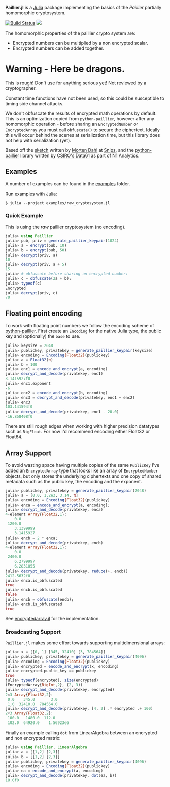 **Paillier.jl** is a [Julia](http://julialang.org/) package implementing the basics of
 the *Paillier* partially homomorphic cryptosystem.

[![Build Status](https://travis-ci.org/hardbyte/Paillier.jl.svg?branch=master)](https://travis-ci.org/hardbyte/Paillier.jl)
[![](https://img.shields.io/badge/docs-dev-blue.svg)](https://hardbyte.github.io/Paillier.jl/dev)

The homomorphic properties of the paillier crypto system are:

* Encrypted numbers can be multiplied by a non encrypted scalar.
* Encrypted numbers can be added together.

# Warning - Here be dragons.

This is rough! Don't use for anything serious yet! Not reviewed by a cryptographer.

Constant time functions have not been used, so this could be susceptible to timing
side channel attacks.

We don't obfuscate the results of encrypted math operations by default. This is an 
optimization copied from `python-paillier`, however after any homomorphic operation -
before sharing an `EncryptedNumber` or `EncryptedArray` you must call `obfuscate()`
to secure the ciphertext. Ideally this will occur behind the scenes at serialization
time, but this library does not help with serialization (yet).

Based off the [sketch](https://github.com/snipsco/paillier-libraries-benchmarks/tree/master/julia-sketch) 
written by [Morten Dahl](https://github.com/mortendahl) at [Snips](https://snips.ai), and the 
[python-paillier](https://github.com/data61/python-paillier) library written by 
[CSIRO's Data61](https://data61.csiro.au) as part of N1 Analytics.

## Examples

A number of examples can be found in the [examples](./examples) folder.

Run examples with Julia:

```
$ julia --project examples/raw_cryptosystem.jl
```

### Quick Example

This is using the *raw* paillier cryptosystem (no encoding).

```julia
julia> using Paillier
julia> pub, priv = generate_paillier_keypair(1024)
julia> a = encrypt(pub, 10)
julia> b = encrypt(pub, 50)
julia> decrypt(priv, a)
10
julia> decrypt(priv, a + 5)
15
julia> # obfuscate before sharing an encrypted number:
julia> c = obfuscate(2a + b);
julia> typeof(c)
Encrypted
julia> decrypt(priv, c)
70
```

## Floating point encoding

To work with floating point numbers we follow the encoding scheme of 
[python-paillier](https://python-paillier.readthedocs.io/en/develop/phe.html#phe.paillier.EncodedNumber).
First create an `Encoding` for the native Julia type, the public key and
(optionally) the `base` to use.

```julia
julia> keysize = 2048
julia> publickey, privatekey = generate_paillier_keypair(keysize)
julia> encoding = Encoding{Float32}(publickey)
julia> a = Float32(π)
julia> b = 100
julia> enc1 = encode_and_encrypt(a, encoding)
julia> decrypt_and_decode(privatekey, enc1)
3.1415927f0
julia> enc1.exponent
-6
julia> enc2 = encode_and_encrypt(b, encoding)
julia> enc3 = decrypt_and_decode(privatekey, enc1 + enc2)
julia> enc3
103.141594f0
julia> decrypt_and_decode(privatekey, enc1 - 20.0)
-16.858408f0
```

There are still rough edges when working with higher precision datatypes
such as `BigFloat`. For now I'd recommend encoding either Float32 or Float64.  

## Array Support

To avoid wasting space having multiple copies of the same `PublicKey` I've added an 
`EncryptedArray` type that looks like an array of `EncryptedNumber` objects, but only
stores the underlying ciphertexts and one copy of shared metadata such as the public 
key, the encoding and the exponent. 


```julia
julia> publickey, privatekey = generate_paillier_keypair(2048)
julia> a = [0.0, 1.2e3, 3.14, π]
julia> encoding = Encoding{Float32}(publickey)
julia> enca = encode_and_encrypt(a, encoding);
julia> decrypt_and_decode(privatekey, enca)
4-element Array{Float32,1}:
    0.0      
 1200.0      
    3.1399999
    3.1415927
julia> encb = 2 * enca;
julia> decrypt_and_decode(privatekey, encb)
4-element Array{Float32,1}:
    0.0      
 2400.0      
    6.2799997
    6.2831855
julia> decrypt_and_decode(privatekey, reduce(+, encb))
2412.5632f0
julia> enca.is_obfuscated
true
julia> encb.is_obfuscated
false
julia> encb = obfuscate(encb);
julia> encb.is_obfuscated
true
```

See [encryptedarray.jl](./src/encryptedarray.jl) for the implementation.

### Broadcasting Support

`Paillier.jl` makes some effort towards supporting multidimensional arrays:

```julia
julia> x = [[0, 1] [345, 32410] [3, 784564]]
julia> publickey, privatekey = generate_paillier_keypair(4096)
julia> encoding = Encoding{Float32}(publickey)
julia> encrypted = encode_and_encrypt(x, encoding)
julia> encrypted.public_key == publickey
true
julia> typeof(encrypted), size(encrypted)
(EncryptedArray{BigInt,2}, (2, 3))
julia> decrypt_and_decode(privatekey, encrypted)
2×3 Array{Float32,2}:
 0.0    345.0       3.0
 1.0  32410.0  784564.0
julia> decrypt_and_decode(privatekey, [4, 2] .* encrypted .+ 100)
2×3 Array{Float32,2}:
 100.0   1480.0  112.0      
 102.0  64920.0    1.56923e6
```

Finally an example calling `dot` from LinearAlgebra between an encrypted
and non encrypted matrix:

```julia
julia> using Paillier, LinearAlgebra
julia> a = [[1,2] [2,3]]
julia> b = [[1,2] [2,3]]
julia> publickey, privatekey = generate_paillier_keypair(4096)
julia> encoding = Encoding{Float32}(publickey)
julia> ea = encode_and_encrypt(a, encoding)
julia> decrypt_and_decode(privatekey, dot(ea, b))
18.0f0
```

